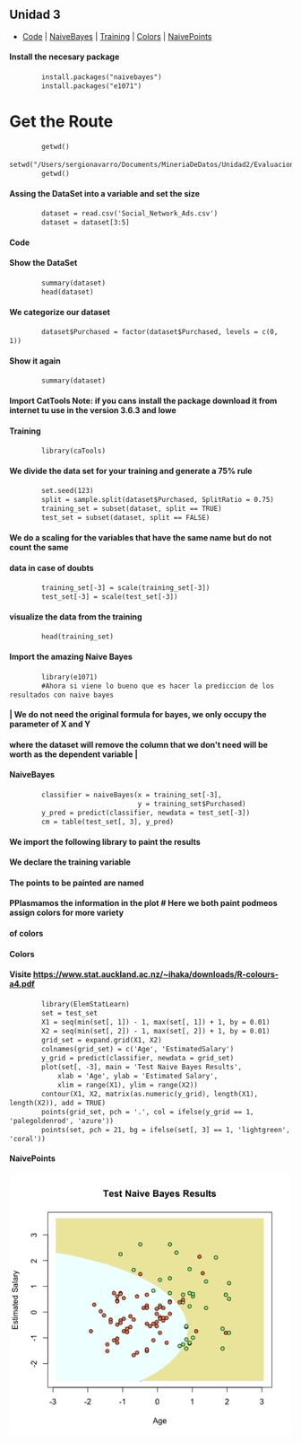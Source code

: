 ## Unidad 3

- [Code](#Code) | [NaiveBayes](#NaiveBayes) | [Training](#Training) | [Colors](#Colors) | [NaivePoints](#NaivePoints)

#### Install the necesary package

            install.packages("naivebayes")
            install.packages("e1071")
# Get the Route
            getwd()
            setwd("/Users/sergionavarro/Documents/MineriaDeDatos/Unidad2/Evaluacion")
            getwd()
#### Assing the DataSet into a variable and set the size
            dataset = read.csv('Social_Network_Ads.csv')
            dataset = dataset[3:5]

#### Code

#### Show the DataSet
            summary(dataset)
            head(dataset)
#### We categorize our dataset
            dataset$Purchased = factor(dataset$Purchased, levels = c(0, 1))
#### Show it again
            summary(dataset)
#### Import CatTools Note: if you cans install the package download it from internet tu use in the version 3.6.3 and lowe

#### Training
            library(caTools)
#### We divide the data set for your training and generate a 75% rule
            set.seed(123)
            split = sample.split(dataset$Purchased, SplitRatio = 0.75)
            training_set = subset(dataset, split == TRUE)
            test_set = subset(dataset, split == FALSE)
#### We do a scaling for the variables that have the same name but do not count the same
#### data in case of doubts
            training_set[-3] = scale(training_set[-3])
            test_set[-3] = scale(test_set[-3])
#### visualize the data from the training
            head(training_set)
#### Import the amazing Naive Bayes
            library(e1071)
            #Ahora si viene lo bueno que es hacer la prediccion de los resultados con naive bayes
#### | We do not need the original formula for bayes, we only occupy the parameter of X and Y
#### where the dataset will remove the column that we don't need will be worth as the dependent variable |
#### NaiveBayes
            classifier = naiveBayes(x = training_set[-3],
                                    y = training_set$Purchased)
            y_pred = predict(classifier, newdata = test_set[-3])
            cm = table(test_set[, 3], y_pred)

#### We import the following library to paint the results
#### We declare the training variable
#### The points to be painted are named
#### PPlasmamos the information in the plot # Here we both paint podmeos assign colors for more variety
#### of colors
#### Colors
#### Visite https://www.stat.auckland.ac.nz/~ihaka/downloads/R-colours-a4.pdf
            library(ElemStatLearn)
            set = test_set
            X1 = seq(min(set[, 1]) - 1, max(set[, 1]) + 1, by = 0.01)
            X2 = seq(min(set[, 2]) - 1, max(set[, 2]) + 1, by = 0.01)
            grid_set = expand.grid(X1, X2)
            colnames(grid_set) = c('Age', 'EstimatedSalary')
            y_grid = predict(classifier, newdata = grid_set)
            plot(set[, -3], main = 'Test Naive Bayes Results',
                xlab = 'Age', ylab = 'Estimated Salary',
                xlim = range(X1), ylim = range(X2))
            contour(X1, X2, matrix(as.numeric(y_grid), length(X1), length(X2)), add = TRUE)
            points(grid_set, pch = '.', col = ifelse(y_grid == 1, 'palegoldenrod', 'azure'))
            points(set, pch = 21, bg = ifelse(set[, 3] == 1, 'lightgreen', 'coral'))

#### NaivePoints
![alt text](https://github.com/serchnm/MineriaDeDatos/blob/Unidad2/Unidad2/Evaluacion/EvaluacionU3/Naive.png)
